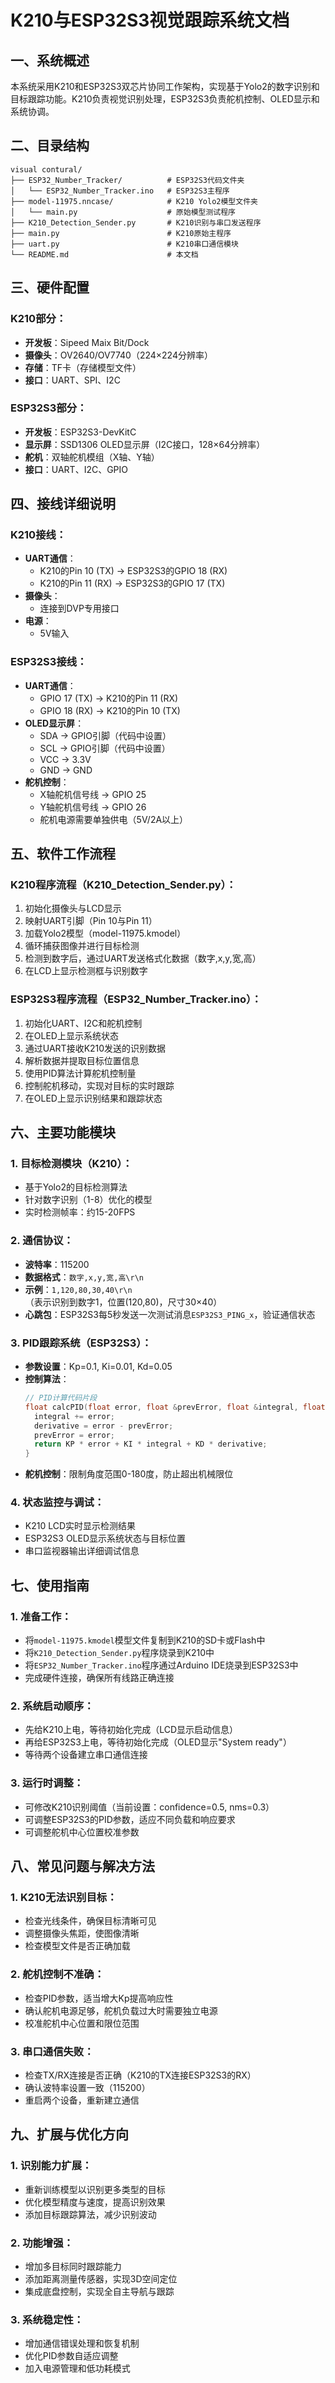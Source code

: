 # K210与ESP32S3视觉跟踪系统文档

## 一、系统概述

本系统采用K210和ESP32S3双芯片协同工作架构，实现基于Yolo2的数字识别和目标跟踪功能。K210负责视觉识别处理，ESP32S3负责舵机控制、OLED显示和系统协调。

## 二、目录结构

```
visual contural/
├── ESP32_Number_Tracker/          # ESP32S3代码文件夹
│   └── ESP32_Number_Tracker.ino   # ESP32S3主程序
├── model-11975.nncase/            # K210 Yolo2模型文件夹
│   └── main.py                    # 原始模型测试程序
├── K210_Detection_Sender.py       # K210识别与串口发送程序
├── main.py                        # K210原始主程序
├── uart.py                        # K210串口通信模块
└── README.md                      # 本文档
```

## 三、硬件配置

### K210部分：
- **开发板**：Sipeed Maix Bit/Dock
- **摄像头**：OV2640/OV7740（224×224分辨率）
- **存储**：TF卡（存储模型文件）
- **接口**：UART、SPI、I2C

### ESP32S3部分：
- **开发板**：ESP32S3-DevKitC
- **显示屏**：SSD1306 OLED显示屏（I2C接口，128×64分辨率）
- **舵机**：双轴舵机模组（X轴、Y轴）
- **接口**：UART、I2C、GPIO

## 四、接线详细说明

### K210接线：
- **UART通信**：
  - K210的Pin 10 (TX) → ESP32S3的GPIO 18 (RX)
  - K210的Pin 11 (RX) → ESP32S3的GPIO 17 (TX)
- **摄像头**：
  - 连接到DVP专用接口
- **电源**：
  - 5V输入

### ESP32S3接线：
- **UART通信**：
  - GPIO 17 (TX) → K210的Pin 11 (RX)
  - GPIO 18 (RX) → K210的Pin 10 (TX)
- **OLED显示屏**：
  - SDA → GPIO引脚（代码中设置）
  - SCL → GPIO引脚（代码中设置）
  - VCC → 3.3V
  - GND → GND
- **舵机控制**：
  - X轴舵机信号线 → GPIO 25
  - Y轴舵机信号线 → GPIO 26
  - 舵机电源需要单独供电（5V/2A以上）

## 五、软件工作流程

### K210程序流程（K210_Detection_Sender.py）：
1. 初始化摄像头与LCD显示
2. 映射UART引脚（Pin 10与Pin 11）
3. 加载Yolo2模型（model-11975.kmodel）
4. 循环捕获图像并进行目标检测
5. 检测到数字后，通过UART发送格式化数据（数字,x,y,宽,高）
6. 在LCD上显示检测框与识别数字

### ESP32S3程序流程（ESP32_Number_Tracker.ino）：
1. 初始化UART、I2C和舵机控制
2. 在OLED上显示系统状态
3. 通过UART接收K210发送的识别数据
4. 解析数据并提取目标位置信息
5. 使用PID算法计算舵机控制量
6. 控制舵机移动，实现对目标的实时跟踪
7. 在OLED上显示识别结果和跟踪状态

## 六、主要功能模块

### 1. 目标检测模块（K210）：
- 基于Yolo2的目标检测算法
- 针对数字识别（1-8）优化的模型
- 实时检测帧率：约15-20FPS

### 2. 通信协议：
- **波特率**：115200
- **数据格式**：`数字,x,y,宽,高\r\n`
- **示例**：`1,120,80,30,40\r\n`（表示识别到数字1，位置(120,80)，尺寸30×40）
- **心跳包**：ESP32S3每5秒发送一次测试消息`ESP32S3_PING_x`，验证通信状态

### 3. PID跟踪系统（ESP32S3）：
- **参数设置**：Kp=0.1, Ki=0.01, Kd=0.05
- **控制算法**：
  ```cpp
  // PID计算代码片段
  float calcPID(float error, float &prevError, float &integral, float &derivative) {
    integral += error;
    derivative = error - prevError;
    prevError = error;
    return KP * error + KI * integral + KD * derivative;
  }
  ```
- **舵机控制**：限制角度范围0-180度，防止超出机械限位

### 4. 状态监控与调试：
- K210 LCD实时显示检测结果
- ESP32S3 OLED显示系统状态与目标位置
- 串口监视器输出详细调试信息

## 七、使用指南

### 1. 准备工作：
- 将`model-11975.kmodel`模型文件复制到K210的SD卡或Flash中
- 将`K210_Detection_Sender.py`程序烧录到K210中
- 将`ESP32_Number_Tracker.ino`程序通过Arduino IDE烧录到ESP32S3中
- 完成硬件连接，确保所有线路正确连接

### 2. 系统启动顺序：
- 先给K210上电，等待初始化完成（LCD显示启动信息）
- 再给ESP32S3上电，等待初始化完成（OLED显示"System ready"）
- 等待两个设备建立串口通信连接

### 3. 运行时调整：
- 可修改K210识别阈值（当前设置：confidence=0.5, nms=0.3）
- 可调整ESP32S3的PID参数，适应不同负载和响应要求
- 可调整舵机中心位置校准参数

## 八、常见问题与解决方法

### 1. K210无法识别目标：
- 检查光线条件，确保目标清晰可见
- 调整摄像头焦距，使图像清晰
- 检查模型文件是否正确加载

### 2. 舵机控制不准确：
- 检查PID参数，适当增大Kp提高响应性
- 确认舵机电源足够，舵机负载过大时需要独立电源
- 校准舵机中心位置和限位范围

### 3. 串口通信失败：
- 检查TX/RX连接是否正确（K210的TX连接ESP32S3的RX）
- 确认波特率设置一致（115200）
- 重启两个设备，重新建立通信

## 九、扩展与优化方向

### 1. 识别能力扩展：
- 重新训练模型以识别更多类型的目标
- 优化模型精度与速度，提高识别效果
- 添加目标跟踪算法，减少识别波动

### 2. 功能增强：
- 增加多目标同时跟踪能力
- 添加距离测量传感器，实现3D空间定位
- 集成底盘控制，实现全自主导航与跟踪

### 3. 系统稳定性：
- 增加通信错误处理和恢复机制
- 优化PID参数自适应调整
- 加入电源管理和低功耗模式 